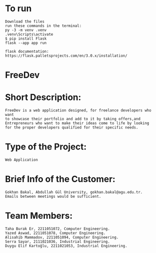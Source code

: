 # To run
    Download the files
    run these commands in the terminal:
    py -3 -m venv .venv
    .venv\Scripts\activate
    $ pip install Flask
    flask --app app run
    
    flask documentation:
    https://flask.palletsprojects.com/en/3.0.x/installation/
# FreeDev

# Short Description:
    FreeDev is a web application designed, for freelance developers who want 
    to showcase their portfolio and add to it by taking offers,and 
    Entrepreneurs who want to make their ideas come to life by looking
    for the proper developers qualified for their specific needs.

# Type of the Project:
    Web Application

# Brief Info of the Customer:
    Gokhan Bakal, Abdullah Gül University, gokhan.bakal@agu.edu.tr.
    Emails between meetings would be sufficient.

# Team Members: 
    Taha Burak Er, 2211051072, Computer Engineering.
    Yazed Aswad, 2211051078, Computer Engineering.
    Alisahib Mammadov, 2211051094, Computer Engineering.
    Serra Sayar, 2111021036, Industrial Engineering.
    Duygu Elif Kartoğlu, 2211021053, Industrial Engineering.

